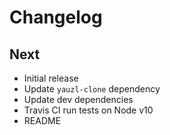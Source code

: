 # Changelog

## Next

* Initial release
* Update `yauzl-clone` dependency
* Update dev dependencies
* Travis CI run tests on Node v10
* README
